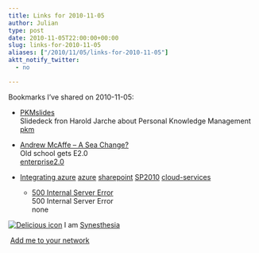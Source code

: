 ```yaml
---
title: Links for 2010-11-05
author: Julian
type: post
date: 2010-11-05T22:00:00+00:00
slug: links-for-2010-11-05 
aliases: ["/2010/11/05/links-for-2010-11-05"]
aktt_notify_twitter:
  - no

---
```

Bookmarks I&#8217;ve shared on 2010-11-05:

  * [PKMslides][1]  
    Slidedeck fron Harold Jarche about Personal Knowledge Management  
    [pkm][2] 
  * [Andrew McAffe &#8211; A Sea Change?][3]  
    Old school gets E2.0  
    [enterprise2.0][4] 
  * [Integrating azure][5] 
    [azure][6] [sharepoint][7] [SP2010][8] [cloud-services][9] </li> 
    
      * [500 Internal Server Error][10]  
        500 Internal Server Error  
        none</ul> 
    
    <p class="deliciouslink">
      <a href="https://del.icio.us/synesthesia" title="See all my bookmarks on del.icio.us"><img src="https://www.synesthesia.co.uk/images/deliciousicon.jpg" alt="Delicious icon" /></a>&nbsp;I am <a href="https://del.icio.us/synesthesia" title="See all my bookmarks on del.icio.us">Synesthesia</a>
    </p>
    
    <p class="deliciouslink">
      <a href="https://del.icio.us/network?add=synesthesia" title="Add me to your del.icio.us network"><img src="https://www.synesthesia.co.uk/images/add.gif" alt="" /></a>&nbsp;<a href="https://del.icio.us/network?add=synesthesia" title="Add me to your del.icio.us network">Add me to your network</a>
    </p>

 [1]: https://www.slideshare.net/jarche/pkm-plenk
 [2]: https://delicious.com/synesthesia/pkm
 [3]: https://andrewmcafee.org/2010/11/mcafee-cios-enterprise2-mainstream
 [4]: https://delicious.com/synesthesia/enterprise2.0
 [5]: https://blogs.msdn.com/b/steve_fox/archive/2010/03/22/integrating-azure-sharepoint-2010.aspx
 [6]: https://delicious.com/synesthesia/azure
 [7]: https://delicious.com/synesthesia/sharepoint
 [8]: https://delicious.com/synesthesia/SP2010
 [9]: https://delicious.com/synesthesia/cloud-services
 [10]: https://feeds.delicious.com/v2/rss/synesthesia